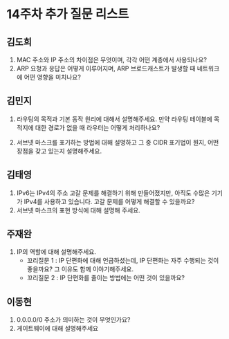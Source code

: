 # 14주차 추가 질문 리스트

## 김도희
1. MAC 주소와 IP 주소의 차이점은 무엇이며, 각각 어떤 계층에서 사용되나요?
2. ARP 요청과 응답은 어떻게 이루어지며, ARP 브로드캐스트가 발생할 때 네트워크에 어떤 영향을 미치나요?

## 김민지

1. 라우팅의 목적과 기본 동작 원리에 대해서 설명해주세요. 만약 라우팅 테이블에 목적지에 대한 경로가 없을 때 라우터는 어떻게 처리하나요?

2. 서브넷 마스크를 표기하는 방법에 대해 설명하고 그 중 CIDR 표기법이 뭔지, 어떤 장점을 갖고 있는지 설명해주세요.

## 김태영
1. IPv6는 IPv4의 주소 고갈 문제를 해결하기 위해 만들어졌지만, 아직도 수많은 기기가 IPv4를 사용하고 있습니다. 고갈 문제를 어떻게 해결할 수 있을까요?
2. 서브넷 마스크의 표현 방식에 대해 설명해 주세요.


## 주재완
1. IP의 역할에 대해 설명해주세요.
   - 꼬리질문 1 : IP 단편화에 대해 언급하셨는데, IP 단편화는 자주 수행되는 것이 좋을까요? 그 이유도 함께 이야기해주세요.
   - 꼬리질문 2 : IP 단편화를 줄이는 방법에는 어떤 것이 있을까요?

## 이동현

1. 0.0.0.0/0 주소가 의미하는 것이 무엇인가요?
2. 게이트웨이에 대해 설명해주세요